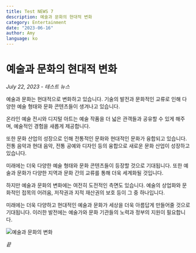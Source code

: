 ```yaml
---
title: Test NEWS 7
description: 예술과 문화의 현대적 변화
category: Entertainment
date: "2023-06-16"
author: Amy
language: ko
---
```


# 예술과 문화의 현대적 변화

_July 22, 2023 - 테스트 뉴스_

예술과 문화는 현대적으로 변화하고 있습니다. 기술의 발전과 문화적인 교류로 인해 다양한 예술 형태와 문화 콘텐츠들이 생겨나고 있습니다.

온라인 예술 전시와 디지털 아트는 예술 작품을 더 넓은 관객들과 공유할 수 있게 해주며, 예술적인 경험을 새롭게 제공합니다.

또한 문화 산업의 성장으로 인해 전통적인 문화와 현대적인 문화가 융합되고 있습니다. 전통 음악과 현대 음악, 전통 공예와 디자인 등의 융합으로 새로운 문화 산업이 성장하고 있습니다.

미래에는 더욱 다양한 예술 형태와 문화 콘텐츠들이 등장할 것으로 기대됩니다. 또한 예술과 문화가 다양한 지역과 문화 간의 교류를 통해 더욱 세계화될 것입니다.

하지만 예술과 문화의 변화에는 여전히 도전적인 측면도 있습니다. 예술의 상업화와 문화적인 접목의 어려움, 저작권과 지적 재산권의 보호 등이 그 중 하나입니다.

미래에는 더욱 다양하고 현대적인 예술과 문화가 세상을 더욱 아름답게 만들어줄 것으로 기대됩니다. 이러한 발전에는 예술가와 문화 기관들의 노력과 정부의 지원이 필요합니다.

![예술과 문화의 변화](https://images.unsplash.com/flagged/photo-1572392640988-ba48d1a74457?ixlib=rb-4.0.3&ixid=M3wxMjA3fDB8MHxzZWFyY2h8M3x8YXJ0fGVufDB8fDB8fHww&auto=format&fit=crop&w=500&q=60)

_끝_
